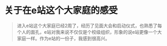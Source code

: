 # 关于在e站这个大家庭的感受
>进入e站这个大家庭已经2周了，经历了见面大会和启动仪式，也熟悉了每个人的面孔，e站对我来说不仅仅是个校级组织，形象的说e站更像一个大家庭一样。作为e站的一份子，我感到很高兴。
